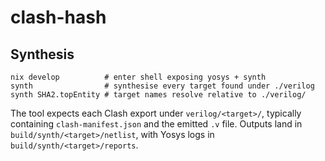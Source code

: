 # clash-hash

## Synthesis

```
nix develop          # enter shell exposing yosys + synth
synth                # synthesise every target found under ./verilog
synth SHA2.topEntity # target names resolve relative to ./verilog/
```

The tool expects each Clash export under `verilog/<target>/`, typically containing `clash-manifest.json` and the emitted `.v` file. Outputs land in `build/synth/<target>/netlist`, with Yosys logs in `build/synth/<target>/reports`.
